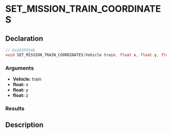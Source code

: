 # SET_MISSION_TRAIN_COORDINATES

## Declaration
```cpp
// 0x2A3F654A
void SET_MISSION_TRAIN_COORDINATES(Vehicle train, float x, float y, float z);
```

### Arguments
- **Vehicle:** train
- **float:** x
- **float:** y
- **float:** z

### Results

## Description
